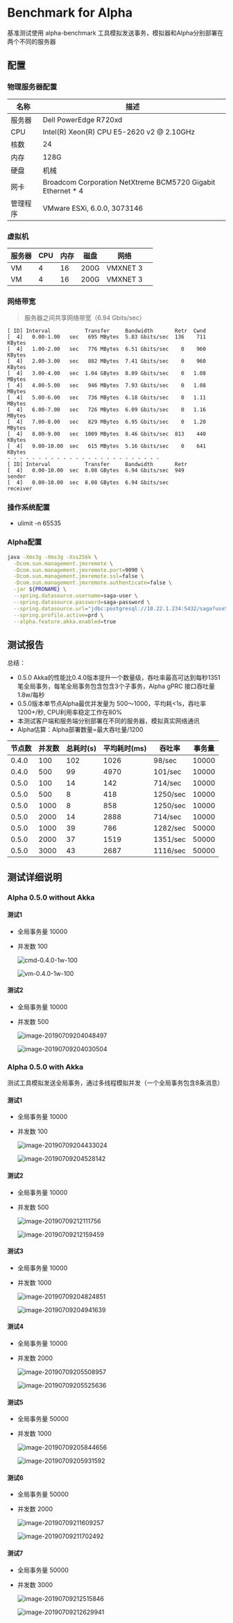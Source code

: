 # Benchmark for Alpha

基准测试使用 alpha-benchmark 工具模拟发送事务，模拟器和Alpha分别部署在两个不同的服务器

## 配置

### 物理服务器配置

| 名称     | 描述                                                        |
| -------- | ----------------------------------------------------------- |
| 服务器   | Dell PowerEdge R720xd                                       |
| CPU      | Intel(R) Xeon(R) CPU E5-2620 v2 @ 2.10GHz                   |
| 核数     | 24                                                          |
| 内存     | 128G                                                        |
| 硬盘     | 机械                                                        |
| 网卡     | Broadcom Corporation NetXtreme BCM5720 Gigabit Ethernet * 4 |
| 管理程序 | VMware ESXi, 6.0.0, 3073146                                 |

### 虚拟机

| 服务器 | CPU  | 内存 | 磁盘 | 网络     |      |
| ------ | ---- | ---- | ---- | -------- | ---- |
| VM     | 4    | 16   | 200G | VMXNET 3 |      |
| VM     | 4    | 16   | 200G | VMXNET 3 |      |

### 网络带宽

> 服务器之间共享网络带宽（6.94 Gbits/sec）

```shell
[ ID] Interval           Transfer     Bandwidth       Retr  Cwnd
[  4]   0.00-1.00   sec   695 MBytes  5.83 Gbits/sec  136    711 KBytes
[  4]   1.00-2.00   sec   776 MBytes  6.51 Gbits/sec    0    960 KBytes
[  4]   2.00-3.00   sec   882 MBytes  7.41 Gbits/sec    0    960 KBytes
[  4]   3.00-4.00   sec  1.04 GBytes  8.89 Gbits/sec    0   1.08 MBytes
[  4]   4.00-5.00   sec   946 MBytes  7.93 Gbits/sec    0   1.08 MBytes
[  4]   5.00-6.00   sec   736 MBytes  6.18 Gbits/sec    0   1.11 MBytes
[  4]   6.00-7.00   sec   726 MBytes  6.09 Gbits/sec    0   1.16 MBytes
[  4]   7.00-8.00   sec   829 MBytes  6.95 Gbits/sec    0   1.20 MBytes
[  4]   8.00-9.00   sec  1009 MBytes  8.46 Gbits/sec  813    440 KBytes
[  4]   9.00-10.00  sec   615 MBytes  5.16 Gbits/sec    0    641 KBytes
- - - - - - - - - - - - - - - - - - - - - - - - -
[ ID] Interval           Transfer     Bandwidth       Retr
[  4]   0.00-10.00  sec  8.08 GBytes  6.94 Gbits/sec  949             sender
[  4]   0.00-10.00  sec  8.08 GBytes  6.94 Gbits/sec                  receiver
```

### 操作系统配置

* ulimit -n 65535

### Alpha配置

```bash
java -Xmx3g -Xms3g -Xss256k \
  -Dcom.sun.management.jmxremote \
  -Dcom.sun.management.jmxremote.port=9090 \
  -Dcom.sun.management.jmxremote.ssl=false \
  -Dcom.sun.management.jmxremote.authenticate=false \
  -jar ${PRONAME} \
  --spring.datasource.username=saga-user \
  --spring.datasource.password=saga-password \
  --spring.datasource.url="jdbc:postgresql://10.22.1.234:5432/saga?useSSL=false" \
  --spring.profile.active=prd \
  --alpha.feature.akka.enabled=true
```

## 测试报告

总结：

* 0.5.0 Akka的性能比0.4.0版本提升一个数量级，吞吐率最高可达到每秒1351笔全局事务，每笔全局事务包含包含3个子事务，Alpha gPRC 接口吞吐量 1.8w/每秒
* 0.5.0版本单节点Alpha最优并发量为 500～1000，平均耗<1s，吞吐率 1200+/秒, CPU利用率稳定工作在80%
* 本测试客户端和服务端分别部署在不同的服务器，模拟真实网络通讯
* Alpha估算：Alpha部署数量=最大吞吐量/1200

| 节点数 | 并发数 | 总耗时(s) | 平均耗时(ms) | 吞吐率 | 事务量 |
| ------ | ------ | --------- | ---- | ------ | ---- |
| 0.4.0  | 100    | 102       | 1026 | 98/sec | 10000 |
| 0.4.0  | 500    | 99      | 4970 | 101/sec | 10000 |
| 0.5.0 | 100  | 14      | 142 | 714/sec | 10000 |
| 0.5.0 | 500  | 8      | 418 | 1250/sec | 10000 |
| 0.5.0 | 1000 | 8       | 858 | 1250/sec | 10000 |
| 0.5.0 | 2000 | 14      | 2888 | 714/sec | 10000 |
| 0.5.0 | 1000   | 39      | 786 | 1282/sec | 50000 |
| 0.5.0 | 2000 | 37 | 1519 | 1351/sec | 50000 |
| 0.5.0 | 3000 | 43 | 2687 | 1116/sec | 50000 |

## 测试详细说明

### Alpha 0.5.0 without Akka

#### 测试1

- 全局事务量 10000

- 并发数 100

  ![cmd-0.4.0-1w-100](assets/cmd-0.4.0-1w-100.png)

  ![vm-0.4.0-1w-100](assets/vm-0.4.0-1w-100.png)

#### 测试2

- 全局事务量 10000

- 并发数 500

  ![image-20190709204048497](assets/cmd-0.4.0-1w-500.png)

  ![image-20190709204030504](assets/vm-0.4.0-1w-500.png)

### Alpha 0.5.0 with Akka

测试工具模拟发送全局事务，通过多线程模拟并发（一个全局事务包含8条消息）

#### 测试1

* 全局事务量 10000

* 并发数 100

  ![image-20190709204433024](assets/cmd-0.5.0-1w-100.png)

  ![image-20190709204528142](assets/vm-0.5.0-1w-100.png)

#### 测试2

* 全局事务量 10000

* 并发数 500

  ![image-20190709212111756](assets/cmd-0.5.0-1w-500.png)

  ![image-20190709212159459](assets/vm-0.5.0-1w-500.png)

#### 测试3

- 全局事务量 10000

- 并发数 1000

  ![image-20190709204824851](assets/cmd-0.5.0-1w-1000.png)

  ![image-20190709204941639](assets/vm-0.5.0-1w-1000.png)

#### 测试4

- 全局事务量 10000

- 并发数 2000

  ![image-20190709205508957](assets/cmd-0.5.0-1w-2000.png)

  ![image-20190709205525636](assets/vm-0.5.0-1w-2000.png)

#### 测试5

- 全局事务量 50000

- 并发数 1000

  ![image-20190709205844656](assets/cmd-0.5.0-5w-1000.png)

  ![image-20190709205931592](assets/vm-0.5.0-5w-1000.png)

#### 测试6

- 全局事务量 50000

- 并发数 2000

  ![image-20190709211609257](assets/cmd-0.5.0-5w-2000.png)

  ![image-20190709211702492](assets/vm-0.5.0-5w-2000.png)

#### 测试7

- 全局事务量 50000

- 并发数 3000

  ![image-20190709212515846](assets/cmd-0.5.0-5w-3000.png)

  ![image-20190709212629941](assets/vm-0.5.0-5w-3000.png)